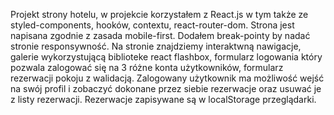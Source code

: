 Projekt strony hotelu, w projekcie korzystałem z React.js w tym także ze styled-components, hooków, contextu, react-router-dom. Strona jest napisana zgodnie z zasada mobile-first. Dodałem break-pointy by nadać stronie responsywność. Na stronie znajdziemy interaktwną nawigacje, galerie wykorzystującą biblioteke react flashbox, formularz logowania który pozwala zalogować się na 3 różne konta użytkowników, formularz rezerwacji pokoju z walidacją. Zalogowany użytkownik ma możliwość wejść na swój profil i zobaczyć dokonane przez siebie rezerwacje oraz usuwać je z listy rezerwacji. Rezerwacje zapisywane są w localStorage przeglądarki.  
